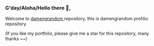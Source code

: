 ### G'day/Aloha/Hello there 🤗,

Welcome to <a href="https://damengrandom.now.sh/">damengrandom </a> repository, this is damengrandom profilio repository.

(If you like my portfolio, please give me a star for this repository, many thanks ~~)
